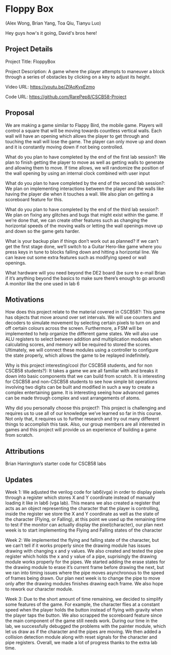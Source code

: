 # Floppy Box
(Alex Wong, Brian Yang, Toa Qiu, Tianyu Luo)

Hey guys how's it going, David's bros here!

Project Details
---------------
Project Title: FloppyBox 

Project Description: 
A game where the player attempts to maneuver a block through a series of obstacles by clicking on a key to adjust its height. 

Video URL: https://youtu.be/ZfAoKyxEzmo

Code URL: https://github.com/RarePep8/CSCB58-Project


Proposal
--------

We are making a game similar to Flappy Bird, the mobile game. Players will control a square that will be moving towards countless vertical walls. Each wall will have an opening which allows the player to get through and touching the wall will lose the game. The player can only move up and down and it is constantly moving down if not being controlled.

What do you plan to have completed by the end of the first lab session?:
We plan to finish getting the player to move as well as getting walls to generate and allowing them to move. If time allows, we will randomize the position of the wall opening by using an internal clock combined with user input 

What do you plan to have completed by the end of the second lab session?:
We plan on implementing interactions between the player and the walls like having the player die when it touches a wall. We also plan on getting a scoreboard feature for this.

What do you plan to have completed by the end of the third lab session?:
We plan on fixing any glitches and bugs that might exist within the game. If we’re done that, we can create other features such as changing the horizontal speeds of the moving walls or letting the wall openings move up and down so the game gets harder.

What is your backup plan if things don’t work out as planned?
If we can’t get the first stage done, we’ll switch to a Guitar Hero-like game where you press keys in tune to blocks falling down and hitting a horizontal line. We can leave out some extra features such as modifying speed or wall openings.

What hardware will you need beyond the DE2 board 
(be sure to e-mail Brian if it’s anything beyond the basics to make sure there’s enough to go around)
A monitor like the one used in lab 6

Motivations
-----------
How does this project relate to the material covered in CSCB58?:
This game has objects that move around over set intervals. We will use counters and decoders to simulate movement by selecting certain pixels to turn on and off certain colours across the screen. Furthermore, a FSM will be implemented to help organize the different game states. We will also use ALU registers to select between addition and multiplication modules when calculating scores, and memory will be required to stored the scores. Ultimately, we will connect these modules using a controller to configure the state properly, which allows the game to be replayed indefinitely.

Why is this project interesting/cool (for CSCB58 students, and for non CSCB58 students?):
It takes a game we are all familiar with and breaks it down into basic components that we can build from scratch. It is interesting for CSCB58 and non-CSCB58 students to see how simple bit operations involving two digits can be built and modified in such a way to create a complex entertaining game. It is interesting seeing how advanced games can be made through complex and vast arrangements of atoms.

Why did you personally choose this project?:
This project is challenging and requires us to use all of our knowledge we’ve learned so far in this course. Not only that, it requires us to further research and try out many different things to accomplish this task. Also, our group members are all interested in games and this project will provide us an experience of building a game from scratch.

Attributions
------------
Brian Harrington’s starter code for CSCB58 labs 

Updates
-------


Week 1: We adjusted the verilog code for lab6(vga) in order to display pixels through a register which stores X and Y coordinate instead of manually loading it like in lab6 (vga lab). This means we also created a register that acts as an object representing the character that the player is controlling, inside the register we store the X and Y coordinate as well as the state of the character (Flying, or Falling), at this point we used up the remaining time to test if the monitor can actually display the pixel(character), our plan next week is to start implementing the Flying and Falling states of the character

Week 2: We implemented the flying and falling state of the character, but we can’t tell if it works properly since the drawing module has issues drawing with changing x and y values. We also created and tested the pipe register which holds the x and y value of a pipe, suprisingly the drawing module works properly for the pipes. We started adding the erase states for the drawing module to erase it’s current frame before drawing the next, but we ran into timing issues where the pipe moves asynchronous to the speed of frames being drawn. Our plan next week is to change the pipe to move only after the drawing modules finishes drawing each frame. We also hope to rework our character module.

Week 3: Due to the short amount of time remaining, we decided to simplify some features of the game. For example, the character flies at a constant speed when the player holds the button instead of flying with gravity when the player taps the button. We also scrapped the scoreboard feature since the main component of the game still needs work. During our time in the lab, we successfully debugged the problems with the painter module, which let us draw as if the character and the pipes are moving. We then added a collision detection module along with reset signals for the character and pipe registers. Overall, we made a lot of progress thanks to the extra lab time.

